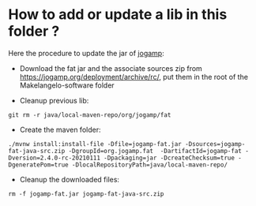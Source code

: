# How to add or update a lib in this folder ?

Here the procedure to update the jar of [jogamp](https://jogamp.org/): 
- Download the fat jar and the associate sources zip from https://jogamp.org/deployment/archive/rc/, put them in the root of the Makelangelo-software folder

- Cleanup previous lib: 
```shell
git rm -r java/local-maven-repo/org/jogamp/fat
```

- Create the maven folder:
```shell
./mvnw install:install-file -Dfile=jogamp-fat.jar -Dsources=jogamp-fat-java-src.zip -DgroupId=org.jogamp.fat  -DartifactId=jogamp-fat -Dversion=2.4.0-rc-20210111 -Dpackaging=jar -DcreateChecksum=true -DgeneratePom=true -DlocalRepositoryPath=java/local-maven-repo/
```

- Cleanup the downloaded files:
```shell
rm -f jogamp-fat.jar jogamp-fat-java-src.zip
```
